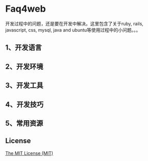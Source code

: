 # Faq4web
开发过程中的问题，还是要在开发中解决。这里包含了关于ruby, rails, javascript, css, mysql, java and ubuntu等使用过程中的小问题。。。

## 1、开发语言

## 2、开发环境

## 3、开发工具

## 4、开发技巧

## 5、常用资源


## License

[The MIT License (MIT)](https://github.com/onecoinim/faq4web/blob/master/LICENSE)
